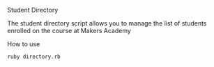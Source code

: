 Student Directory


The student directory script allows you to manage the list of students enrolled on the course at Makers Academy

How to use


````shell
ruby directory.rb
````